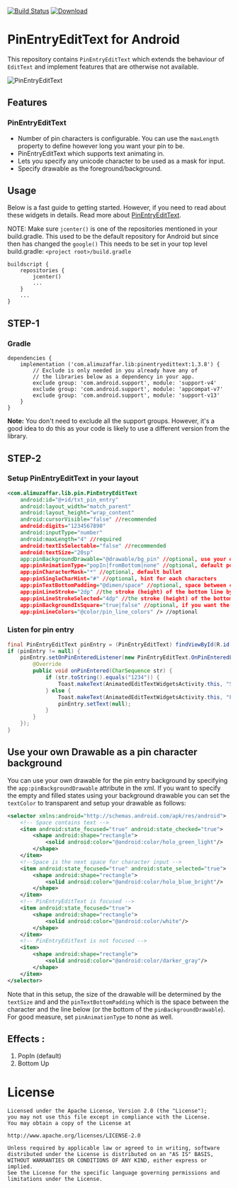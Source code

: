 [![Build Status](https://travis-ci.org/alphamu/PinEntryEditText.svg?branch=master)](https://travis-ci.org/alphamu/PinEntryEditText) 
[ ![Download](https://api.bintray.com/packages/alphamu/customwidgets/PinEntryEditText/images/download.svg?version=1.3.4) ](https://bintray.com/alphamu/customwidgets/PinEntryEditText/1.3.8/link)

# PinEntryEditText for Android

This repository contains `PinEntryEditText` which extends the behaviour
of `EditText` and implement features that are otherwise not available.

![PinEntryEditText](http://i.giphy.com/3o7qDVApSTFl8DCU4E.gif)

## Features

### PinEntryEditText

- Number of pin characters is configurable. You can use the `maxLength` property to define however long you want your pin to be.
- PinEntryEditText which supports text animating in.
- Lets you specify any unicode character to be used as a mask for input.
- Specify drawable as the foreground/background.

## Usage

Below is a fast guide to getting started. However, if you need to read about these widgets in
details. Read more about
[PinEntryEditText](https://medium.com/@ali.muzaffar/building-a-pinentryedittext-in-android-5f2eddcae5d3#.tka93qm3d).

NOTE: Make sure `jcenter()` is one of the repositories mentioned in your build.gradle.
This used to be the default repository for Android but since then has changed the `google()`
This needs to be set in your top level build.gradle: `<project root>/build.gradle`

```
buildscript {
    repositories {
        jcenter()
        ...
    }
    ...
}
```

## STEP-1

### Gradle

    dependencies {
        implementation ('com.alimuzaffar.lib:pinentryedittext:1.3.8') {
            // Exclude is only needed in you already have any of
            // the libraries below as a dependency in your app.
            exclude group: 'com.android.support', module: 'support-v4'
            exclude group: 'com.android.support', module: 'appcompat-v7'
            exclude group: 'com.android.support', module: 'support-v13'
        }
    }

**Note:** You don't need to exclude all the support groups. However, it's a good idea to do this
as your code is likely to use a different version from the library.

## STEP-2

### Setup PinEntryEditText in your layout

```xml
<com.alimuzaffar.lib.pin.PinEntryEditText
    android:id="@+id/txt_pin_entry"
    android:layout_width="match_parent"
    android:layout_height="wrap_content"
    android:cursorVisible="false" //recommended
    android:digits="1234567890"
    android:inputType="number"
    android:maxLength="4" //required
    android:textIsSelectable="false" //recommended
    android:textSize="20sp"
    app:pinBackgroundDrawable="@drawable/bg_pin" //optional, use your own pin char background
    app:pinAnimationType="popIn|fromBottom|none" //optional, default popIn
	app:pinCharacterMask="*" //optional, default bullet
	app:pinSingleCharHint="#" //optional, hint for each characters
	app:pinTextBottomPadding="@dimen/space" //optional, space between character and bottom line.
	app:pinLineStroke="2dp" //the stroke (height) of the bottom line by default.
	app:pinLineStrokeSelected="4dp" //the stroke (height) of the bottom line when field is focused.
	app:pinBackgroundIsSquare="true|false" //optional, if you want the background drawable to be a square or circle width of each digit will be set to match the height of the widget.
    app:pinLineColors="@color/pin_line_colors" /> //optional
```

### Listen for pin entry

```java
final PinEntryEditText pinEntry = (PinEntryEditText) findViewById(R.id.txt_pin_entry);
if (pinEntry != null) {
    pinEntry.setOnPinEnteredListener(new PinEntryEditText.OnPinEnteredListener() {
        @Override
        public void onPinEntered(CharSequence str) {
            if (str.toString().equals("1234")) {
                Toast.makeText(AnimatedEditTextWidgetsActivity.this, "SUCCESS", Toast.LENGTH_SHORT).show();
            } else {
                Toast.makeText(AnimatedEditTextWidgetsActivity.this, "FAIL", Toast.LENGTH_SHORT).show();
                pinEntry.setText(null);
            }
        }
    });
}
```

## Use your own Drawable as a pin character background

You can use your own drawable for the pin entry background by specifying the `app:pinBackgroundDrawable`
attribute in the xml. If you want to specify the empty and filled states using your background drawable
you can set the `textColor` to transparent and setup your drawable as follows:

```xml
<selector xmlns:android="http://schemas.android.com/apk/res/android">
    <!-- Space contains text -->
    <item android:state_focused="true" android:state_checked="true">
        <shape android:shape="rectangle">
            <solid android:color="@android:color/holo_green_light"/>
        </shape>
    </item>
    <!--Space is the next space for character input -->
    <item android:state_focused="true" android:state_selected="true">
        <shape android:shape="rectangle">
            <solid android:color="@android:color/holo_blue_bright"/>
        </shape>
    </item>
    <!-- PinEntryEditText is focused -->
    <item android:state_focused="true">
        <shape android:shape="rectangle">
            <solid android:color="@android:color/white"/>
        </shape>
    </item>
    <!-- PinEntryEditText is not focused -->
    <item>
        <shape android:shape="rectangle">
            <solid android:color="@android:color/darker_gray"/>
        </shape>
    </item>
</selector>
```

Note that in this setup, the size of the drawable will be determined by the `textSize` and and the `pinTextBottomPadding`
which is the space between the character and the line below (or the bottom of the `pinBackgroundDrawable`).
For good measure, set `pinAnimationType` to none as well.

## Effects :

1. PopIn (default)
2. Bottom Up

License
=======

    Licensed under the Apache License, Version 2.0 (the "License");
    you may not use this file except in compliance with the License.
    You may obtain a copy of the License at

    http://www.apache.org/licenses/LICENSE-2.0

    Unless required by applicable law or agreed to in writing, software
    distributed under the License is distributed on an "AS IS" BASIS,
    WITHOUT WARRANTIES OR CONDITIONS OF ANY KIND, either express or implied.
    See the License for the specific language governing permissions and
    limitations under the License.